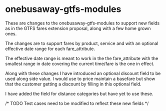 # onebusaway-gtfs-modules
These are changes to the onebusaway-gtfs-modules to support new fields as in the GTFS fares extension proposal, 
along with a few home grown ones.

The changes are to support fares by product, service and with an optional effective date range for each fare_attribute.

The effective date range is meant to work in the the fare_attribute with the smallest range in date covering the current time/fare
is the one in effect.

Along with these changes I have introduced an optional discount field to be used along side value. I would use to price
maintain a basefare but show that the customer getting a discount by filling in this optional field.

I have added the field for distance categories but have yet to use these.

/* TODO Test cases need to be modified to reflect these new fields */
